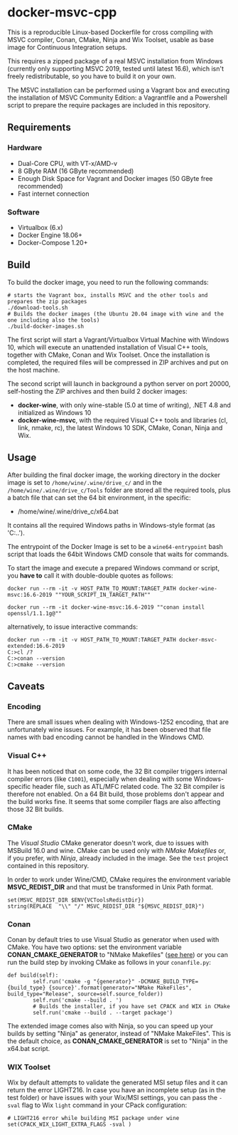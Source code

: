 # docker-msvc-cpp

This is a reproducible Linux-based Dockerfile for cross compiling with MSVC compiler, Conan, CMake, Ninja and Wix Toolset, usable as base image for Continuous Integration setups.

This requires a zipped package of a real MSVC installation from Windows
(currently only supporting MSVC 2019, tested until latest 16.6), which isn't freely redistributable, so you have to build it on your own.

The MSVC installation can be performed using a Vagrant box and executing the installation of MSVC Community Edition: a Vagrantfile and a Powershell script to prepare the require packages are included in this repository.

## Requirements

### Hardware 

* Dual-Core CPU, with VT-x/AMD-v
* 8 GByte RAM (16 GByte recommended)
* Enough Disk Space for Vagrant and Docker images (50 GByte free recommended)
* Fast internet connection

### Software

* Virtualbox (6.x)
* Docker Engine 18.06+
* Docker-Compose 1.20+

## Build

To build the docker image, you need to run the following commands:

```
# starts the Vagrant box, installs MSVC and the other tools and prepares the zip packages
./download-tools.sh
# Builds the docker images (the Ubuntu 20.04 image with wine and the one including also the tools)
./build-docker-images.sh
```

The first script will start a Vagrant/Virtualbox Virtual Machine with Windows 10, which will execute an unattended installation of Visual C++ tools, together with CMake, Conan and Wix Toolset. Once the installation is completed, the required files will be compressed in ZIP archives and put on the host machine.

The second script will launch in background a python server on port 20000, self-hosting the ZIP archives and then build 2 docker images:

* **docker-wine**, with only wine-stable (5.0 at time of writing), .NET 4.8 and initialized as Windows 10
* **docker-wine-msvc**, with the required Visual C++ tools and libraries (cl, link, nmake, rc), the latest Windows 10 SDK, CMake, Conan, Ninja and Wix.

## Usage

After building the final docker image, the working directory in the docker image is set to `/home/wine/.wine/drive_c/` and in the `/home/wine/.wine/drive_c/Tools` folder are stored all the required tools, plus a batch file that can set the 64 bit environment, in the specific:

- /home/wine/.wine/drive_c/x64.bat

It contains all the required Windows paths in Windows-style format (as 'C:\..').

The entrypoint of the Docker Image is set to be a `wine64-entrypoint` bash script that loads the 64bit Windows CMD console that waits for commands.

To start the image and execute a prepared Windows command or script, you **have to** call it with double-double quotes as follows:
```
docker run --rm -it -v HOST_PATH_TO_MOUNT:TARGET_PATH docker-wine-msvc:16.6-2019 ""YOUR_SCRIPT_IN_TARGET_PATH""

docker run --rm -it docker-wine-msvc:16.6-2019 ""conan install openssl/1.1.1g@""
```

alternatively, to issue interactive commands:

```
docker run --rm -it -v HOST_PATH_TO_MOUNT:TARGET_PATH docker-msvc-extended:16.6-2019
C:>cl /?
C:>conan --version
C:>cmake --version
```

## Caveats

### Encoding

There are small issues when dealing with Windows-1252 encoding, that are unfortunately wine issues. For example, it has been observed that file names with bad encoding cannot be handled in the Windows CMD.

### Visual C++ 

It has been noticed that on some code, the 32 Bit compiler triggers internal compiler errors (like `C1001`), especially when dealing with some Windows-specific header file, such as ATL/MFC related code. The 32 Bit compiler is therefore not enabled. On a 64 Bit build, those problems don't appear and the build works fine. It seems that some compiler flags are also affecting those 32 Bit builds.

### CMake

The *Visual Studio* CMake generator doesn't work, due to issues with MSBuild 16.0 and wine. CMake can be used only with *NMake Makefiles* or, if you prefer, with *Ninja*, already included in the image. See the `test` project contained in this repository.

In order to work under Wine/CMD, CMake requires the environment variable **MSVC_REDIST_DIR** and that must be transformed in Unix Path format. 

```
set(MSVC_REDIST_DIR $ENV{VCToolsRedistDir})
string(REPLACE  "\\" "/" MSVC_REDIST_DIR "${MSVC_REDIST_DIR}")
```

### Conan 

Conan by default tries to use Visual Studio as generator when used with CMake. 
You have two options: set the environment variable **CONAN_CMAKE_GENERATOR** to "NMake Makefiles" ([see here](https://github.com/conan-io/conan/issues/2388)) or you can run the build step by invoking CMake as follows in your `conanfile.py`:

```
def build(self):
        self.run('cmake -g "{generator}" -DCMAKE_BUILD_TYPE={build_type} {source}'.format(generator="NMake MakeFiles", build_type="Release", source=self.source_folder))
        self.run('cmake --build . ')
        # Builds the installer, if you have set CPACK and WIX in CMake
        self.run('cmake --build . --target package')
```

The extended image comes also with Ninja, so you can speed up your builds by setting "Ninja" as generator, instead of "NMake MakeFiles". This is the default choice, as **CONAN_CMAKE_GENERATOR** is set to "Ninja" in the x64.bat script.

### WIX Toolset

Wix by default attempts to validate the generated MSI setup files and it can return the error LIGHT216.
In case you have an incomplete setup (as in the test folder) or have issues with your Wix/MSI settings, you can pass the `-sval` flag to Wix `light` command in your CPack configuration:

```
# LIGHT216 error while building MSI package under wine
set(CPACK_WIX_LIGHT_EXTRA_FLAGS -sval )
```
